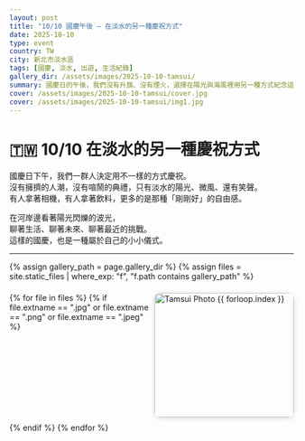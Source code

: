 ```yaml
---
layout: post
title: "10/10 國慶午後 — 在淡水的另一種慶祝方式"
date: 2025-10-10
type: event
country: TW
city: 新北市淡水區
tags: [國慶, 淡水, 出遊, 生活紀錄]
gallery_dir: /assets/images/2025-10-10-tamsui/
summary: 國慶日的午後，我們沒有升旗、沒有煙火，選擇在陽光與海風裡用另一種方式紀念這一天。
cover: /assets/images/2025-10-10-tamsui/cover.jpg
cover: /assets/images/2025-10-10-tamsui/img1.jpg
---
```


# 🇹🇼 10/10 在淡水的另一種慶祝方式

國慶日下午，我們一群人決定用不一樣的方式慶祝。  
沒有擁擠的人潮，沒有喧鬧的典禮，只有淡水的陽光、微風、還有笑聲。  
有人拿著相機，有人拿著飲料，更多的是那種「剛剛好」的自由感。

在河岸邊看著陽光閃爍的波光，  
聊著生活、聊著未來、聊著最近的挑戰。  
這樣的國慶，也是一種屬於自己的小小儀式。

---

{% assign gallery_path = page.gallery_dir %}
{% assign files = site.static_files | where_exp: "f", "f.path contains gallery_path" %}

<div class="gallery">
  {% for file in files %}
    {% if file.extname == ".jpg" or file.extname == ".png" or file.extname == ".jpeg" %}
      <a href="{{ file.path | relative_url }}" target="_blank">
        <img src="{{ file.path | relative_url }}" alt="Tamsui Photo {{ forloop.index }}" loading="lazy">
      </a>
    {% endif %}
  {% endfor %}
</div>

<style>
.gallery {
  display: grid;
  grid-template-columns: repeat(auto-fit, minmax(240px, 1fr));
  gap: 10px;
  margin-top: 1.5em;
}
.gallery img {
  width: 100%;
  height: 220px;
  object-fit: cover;
  border-radius: 10px;
  transition: transform 0.3s ease;
  box-shadow: 0 2px 8px rgba(0,0,0,0.15);
}
.gallery img:hover {
  transform: scale(1.05);
}
</style>
